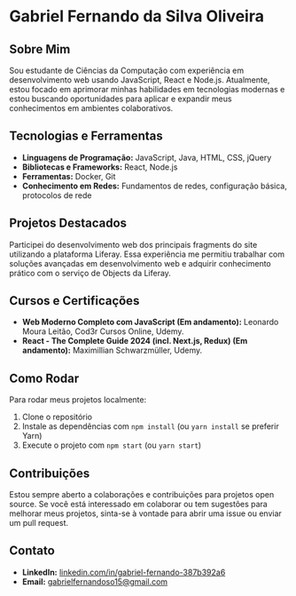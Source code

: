 # Gabriel Fernando da Silva Oliveira

## Sobre Mim
Sou estudante de Ciências da Computação com experiência em desenvolvimento web usando JavaScript, React e Node.js. Atualmente, estou focado em aprimorar minhas habilidades em tecnologias modernas e estou buscando oportunidades para aplicar e expandir meus conhecimentos em ambientes colaborativos.

## Tecnologias e Ferramentas
- **Linguagens de Programação:** JavaScript, Java, HTML, CSS, jQuery
- **Bibliotecas e Frameworks:** React, Node.js
- **Ferramentas:** Docker, Git
- **Conhecimento em Redes:** Fundamentos de redes, configuração básica, protocolos de rede

## Projetos Destacados
Participei do desenvolvimento web dos principais fragments do site utilizando a plataforma Liferay. Essa experiência me permitiu trabalhar com soluções avançadas em desenvolvimento web e adquirir conhecimento prático com o serviço de Objects da Liferay.

## Cursos e Certificações
- **Web Moderno Completo com JavaScript (Em andamento):** Leonardo Moura Leitão, Cod3r Cursos Online, Udemy.
- **React - The Complete Guide 2024 (incl. Next.js, Redux) (Em andamento):** Maximillian Schwarzmüller, Udemy.

## Como Rodar
Para rodar meus projetos localmente:
1. Clone o repositório
2. Instale as dependências com `npm install` (ou `yarn install` se preferir Yarn)
3. Execute o projeto com `npm start` (ou `yarn start`)

## Contribuições
Estou sempre aberto a colaborações e contribuições para projetos open source. Se você está interessado em colaborar ou tem sugestões para melhorar meus projetos, sinta-se à vontade para abrir uma issue ou enviar um pull request.

## Contato
- **LinkedIn:** [linkedin.com/in/gabriel-fernando-387b392a6](https://www.linkedin.com/in/gabriel-fernando-387b392a6?trk=contact-info)
- **Email:** gabrielfernandoso15@gmail.com


